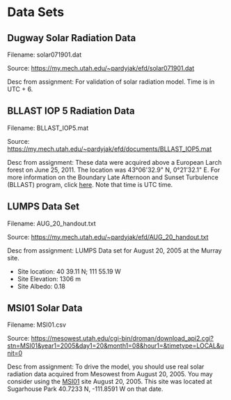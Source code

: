 # Data Sets

## Dugway Solar Radiation Data 

Filename: solar071901.dat

Source: https://my.mech.utah.edu/~pardyjak/efd/solar071901.dat

Desc from assignment: For validation of solar radiation model. Time is in UTC + 6. 

## BLLAST IOP 5 Radiation Data 

Filename: BLLAST_IOP5.mat

Source: https://my.mech.utah.edu/~pardyjak/efd/documents/BLLAST_IOP5.mat

Desc from assignment: These data were acquired above a European Larch forest on June 25, 2011. The location was 43°06'32.9" N, 0°21'32.1" E. For more information on the Boundary Late Afternoon and Sunset Turbulence (BLLAST) program, click [here](http://bllast.sedoo.fr/campaigns/2011/). Note that time is UTC time.

## LUMPS Data Set

Filename: AUG_20_handout.txt

Source: https://my.mech.utah.edu/~pardyjak/efd/AUG_20_handout.txt

Desc from assignment: LUMPS Data set for August 20, 2005 at the Murray site. 
- Site location: 40 39.11 N; 111 55.19 W
- Site Elevation: 1306 m
- Site Albedo: 0.18 

## MSI01 Solar Data

Filename: MSI01.csv

Source: https://mesowest.utah.edu/cgi-bin/droman/download_api2.cgi?stn=MSI01&year1=2005&day1=20&month1=08&hour1=&timetype=LOCAL&unit=0

Desc from assignment: To drive the model, you should use real solar radiation data acquired from Mesowest from August 20, 2005. You may consider using the [MSI01](http://mesowest.utah.edu/cgi-bin/droman/meso_base.cgi?product=&past=1&stn=MSI01&unit=0&time=LOCAL&day1=20&month1=08&year1=2005&hour1=24) site August 20, 2005. This site was located at Sugarhouse Park 40.7233 N, -111.8591 W on that date.

 